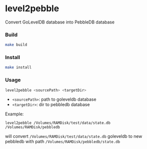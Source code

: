 # level2pebble

Convert GoLevelDB database into PebbleDB database

### Build
```bash
make build
```

### Install
```bash
make install
```

### Usage
```bash
level2pebble <sourcePath> <targetDir>
```

- `<sourcePath>`: path to goleveldb database
- `<targetDir>`: dir to pebbledb database

Example:

```
level2pebble /Volumes/RAMDisk/test/data/state.db /Volumes/RAMDisk/pebbledb
```

will convert `/Volumes/RAMDisk/test/data/state.db` goleveldb to new pebbledb with path `/Volumes/RAMDisk/pebbledb/state.db`